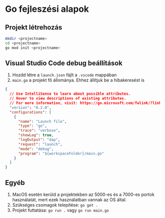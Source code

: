 # Go fejleszési alapok

## Projekt létrehozás


```bash
mkdir <projectname>
cd <projectname>
go mod init <projectname>
```


## Visual Studio Code debug beállítások

1. Hozdd létre a `launch.json` fájlt a `.vscode` mappában
2. `main.go` a projekt fő állománya. Ehhez állítjuk be a hibakeresést is

```json
{
  // Use IntelliSense to learn about possible attributes.
  // Hover to view descriptions of existing attributes.
  // For more information, visit: https://go.microsoft.com/fwlink/?linkid=830387
  "version": "0.2.0",
  "configurations": [
    {
      "name": "Launch file",
      "type": "go",
      "trace": "verbose",
      "showLog": true,
      "logOutput": "dap",
      "request": "launch",
      "mode": "debug",
      "program": "${workspaceFolder}/main.go"
    }
  ]
}
```

## Egyéb

1. MacOS esetén kerüld a projektekben az 5000-es és a 7000-es portok használatát, mert ezek használatban vannak az OS által.
2. Szükséges csomagok telepítése: `go get .`
3. Projekt futtatása: `go run .` vagy `go run main.go`
